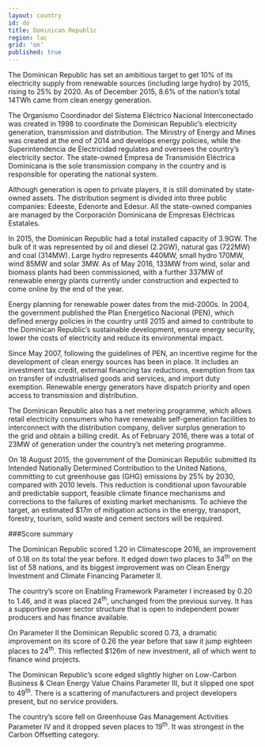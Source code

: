 ```yaml
---
layout: country
id: do
title: Dominican Republic
region: lac
grid: 'on'
published: true
---
```


The Dominican Republic has set an ambitious target to get 10% of its electricity supply from renewable sources (including large hydro) by 2015, rising to 25% by 2020. As of December 2015, 8.6% of the nation’s total 14TWh came from clean energy generation.

The Organismo Coordinador del Sistema Eléctrico Nacional Interconectado was created in 1998 to coordinate the Dominican Republic’s electricity generation, transmission and distribution. The Ministry of Energy and Mines was created at the end of 2014 and develops energy policies, while the Superintendencia de Electricidad regulates and oversees the country’s electricity sector. The state-owned Empresa de Transmisión Eléctrica Dominicana is the sole transmission company in the country and is responsible for operating the national system.

Although generation is open to private players, it is still dominated by state-owned assets. The distribution segment is divided into three public companies: Edeeste, Edenorte and Edesur. All the state-owned companies are managed by the Corporación Dominicana de Empresas Eléctricas Estatales.

In 2015, the Dominican Republic had a total installed capacity of 3.9GW. The bulk of it was represented by oil and diesel (2.2GW), natural gas (722MW) and coal (314MW). Large hydro represents 440MW, small hydro 170MW, wind 85MW and solar 3MW.
As of May 2016, 133MW from wind, solar and biomass plants had been commissioned, with a further 337MW of renewable energy plants currently under construction and expected to come online by the end of the year.

Energy planning for renewable power dates from the mid-2000s. In 2004, the government published the Plan Energético Nacional (PEN), which defined energy policies in the country until 2015 and aimed to contribute to the Dominican Republic’s sustainable development, ensure energy security, lower the costs of electricity and reduce its environmental impact.

Since May 2007, following the guidelines of PEN, an incentive regime for the development of clean energy sources has been in place. It includes an investment tax credit, external financing tax reductions, exemption from tax on transfer of industrialised goods and services, and import duty exemption. Renewable energy generators have dispatch priority and open access to transmission and distribution. 

The Dominican Republic also has a net metering programme, which allows retail electricity consumers who have renewable self-generation facilities to interconnect with the distribution company, deliver surplus generation to the grid and obtain a billing credit. As of February 2016, there was a total of 23MW of generation under the country’s net metering programme.

On 18 August 2015, the government of the Dominican Republic submitted its Intended Nationally Determined Contribution to the United Nations, committing to cut greenhouse gas (GHG) emissions by 25% by 2030, compared with 2010 levels. This reduction is conditional upon favourable and predictable support, feasible climate finance mechanisms and corrections to the failures of existing market mechanisms. To achieve the target, an estimated $17m of mitigation actions in the energy, transport, forestry, tourism, solid waste and cement sectors will be required.


###Score summary

The Dominican Republic scored 1.20 in Climatescope 2016, an improvement of 0.18 on its total the year before. It edged down two places to 34<sup>th</sup> on the list of 58 nations, and its biggest improvement was on Clean Energy Investment and Climate Financing Parameter II.

The country’s score on Enabling Framework Parameter I increased by 0.20 to 1.46, and it was placed 24<sup>th</sup>, unchanged from the previous survey. It has a supportive power sector structure that is open to independent power producers and has finance available. 

On Parameter II the Dominican Republic scored 0.73, a dramatic improvement on its score of 0.26 the year before that saw it jump eighteen places to 24<sup>th</sup>. This reflected $126m of new investment, all of which went to finance wind projects. 

The Dominican Republic’s score edged slightly higher on Low-Carbon Business & Clean Energy Value Chains Parameter III, but it slipped one spot to 49<sup>th</sup>. There is a scattering of manufacturers and project developers present, but no service providers. 

The country’s score fell on Greenhouse Gas Management Activities Parameter IV and it dropped seven places to 19<sup>th</sup>. It was strongest in the Carbon Offsetting category.
